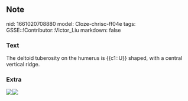 ## Note
nid: 1661020708880
model: Cloze-chrisc-ff04e
tags: GSSE::!Contributor::Victor_Liu
markdown: false

### Text
The deltoid tuberosity on the humerus is {{c1::U}} shaped, with a central vertical ridge.

### Extra
<img src=
"paste-f88124bcd4a60d579b93077a3b0582ef112ae096.jpg"><img src= 
"paste-ac9ed98b1aab570e22500b4d9bb208aef97577e0.jpg">
